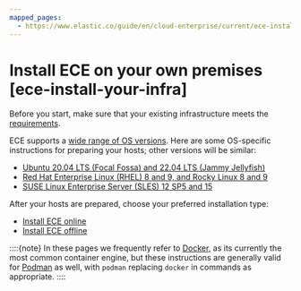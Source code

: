 ```yaml
---
mapped_pages:
  - https://www.elastic.co/guide/en/cloud-enterprise/current/ece-install-your-infra.html
---
```


# Install ECE on your own premises [ece-install-your-infra]

Before you start, make sure that your existing infrastructure meets the [requirements](prepare-environment.md).

ECE supports a [wide range of OS versions](https://www.elastic.co/support/matrix). Here are some OS-specific instructions for preparing your hosts; other versions will be similar:

* [Ubuntu 20.04 LTS (Focal Fossa) and 22.04 LTS (Jammy Jellyfish)](configure-host-ubuntu-onprem.md)
* [Red Hat Enterprise Linux (RHEL) 8 and 9, and Rocky Linux 8 and 9](configure-host-rhel-onprem.md)
* [SUSE Linux Enterprise Server (SLES) 12 SP5 and 15](configure-host-suse-onprem.md)

After your hosts are prepared, choose your preferred installation type:

* [Install ECE online](install-ece-onprem.md)
* [Install ECE offline](air-gapped-install.md)

::::{note} 
In these pages we frequently refer to [Docker](https://www.docker.com/), as its currently the most common container engine, but these instructions are generally valid for [Podman](https://podman.io/) as well, with `podman` replacing `docker` in commands as appropriate.
::::





